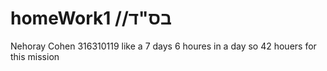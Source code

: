 # homeWork1 //בס"ד
Nehoray Cohen 
316310119
like a 7 days 6 houres in a day so 42 houers for this mission
